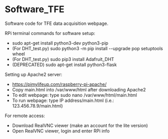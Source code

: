 # Software_TFE
Software code for TFE data acquisition webpage.

RPi terminal commands for software setup:
- sudo apt-get install python3-dev python3-pip
- (For DHT_test.py) sudo python3 -m pip install --upgrade pop setuptools wheel
- (For DHT_test.py) sudo pip3 install Adafruit_DHT
- (DEPRECATED) sudo apt-get install python3-flask 

Setting up Apache2 server:
- https://pimylifeup.com/raspberry-pi-apache/
- Copy main.html into /var/www/html after downloading Apache2
- To edit webpage: type sudo nano /var/www/html/main.html
- To run webpage: type IP address/main.html (i.e.: 123.456.78.9/main.html)

For remote access:
- Download RealVNC viewer (make an account for the lite version)
- Open RealVNC viewer, login and enter RPi info
